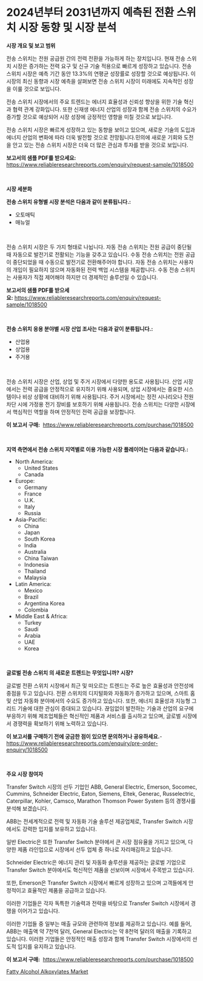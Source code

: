 <p><h1>2024년부터 2031년까지 예측된 전환 스위치 시장 동향 및 시장 분석</h1></p><p><strong>시장 개요 및 보고 범위</strong></p>
<p><p>전송 스위치는 전원 공급원 간의 전력 전환을 가능하게 하는 장치입니다. 현재 전송 스위치 시장은 증가하는 전력 요구 및 신규 기술 적용으로 빠르게 성장하고 있습니다. 전송 스위치 시장은 예측 기간 동안 13.3%의 연평균 성장률로 성장할 것으로 예상됩니다. 이 시장의 최신 동향과 시장 예측을 살펴보면 전송 스위치 시장이 미래에도 지속적인 성장을 이룰 것으로 보입니다.</p><p>전송 스위치 시장에서의 주요 트렌드는 에너지 효율성과 신뢰성 향상을 위한 기술 혁신과 협력 관계 강화입니다. 또한 신재생 에너지 산업의 성장과 함께 전송 스위치의 수요가 증가할 것으로 예상되어 시장 성장에 긍정적인 영향을 미칠 것으로 보입니다.</p><p>전송 스위치 시장은 빠르게 성장하고 있는 동향을 보이고 있으며, 새로운 기술의 도입과 에너지 산업의 변화에 따라 더욱 발전할 것으로 전망됩니다.민의에 새로운 기회와 도전을 안고 있는 전송 스위치 시장은 더욱 더 많은 관심과 투자를 받을 것으로 보입니다.</p></p>
<p><strong>보고서의 샘플 PDF를 받으세요:</strong> <a href="https://www.reliableresearchreports.com/enquiry/request-sample/1018500">https://www.reliableresearchreports.com/enquiry/request-sample/1018500</a></p>
<p>&nbsp;</p>
<p><strong>시장 세분화</strong></p>
<p><strong>전송 스위치 유형별 시장 분석은 다음과 같이 분류됩니다.:</strong></p>
<p><ul><li>오토매틱</li><li>매뉴얼</li></ul></p>
<p>&nbsp;</p>
<p><p>전송 스위치 시장은 두 가지 형태로 나뉩니다. 자동 전송 스위치는 전원 공급이 중단될 때 자동으로 발전기로 전활되는 기능을 갖추고 있습니다. 수동 전송 스위치는 전원 공급이 중단되었을 때 수동으로 발전기로 전환해주어야 합니다. 자동 전송 스위치는 사용자의 개입이 필요하지 않으며 자동화된 전력 백업 시스템을 제공합니다. 수동 전송 스위치는 사용자가 직접 제어해야 하지만 더 경제적인 솔루션일 수 있습니다.</p></p>
<p><strong>보고서의 샘플 PDF를 받으세요:</strong>&nbsp;<a href="https://www.reliableresearchreports.com/enquiry/request-sample/1018500">https://www.reliableresearchreports.com/enquiry/request-sample/1018500</a></p>
<p>&nbsp;</p>
<p><strong> 전송 스위치 응용 분야별 시장 산업 조사는 다음과 같이 분류됩니다.:</strong></p>
<p><ul><li>산업용</li><li>상업용</li><li>주거용</li></ul></p>
<p>&nbsp;</p>
<p><p>전송 스위치 시장은 산업, 상업 및 주거 시장에서 다양한 용도로 사용됩니다. 산업 시장에서는 전력 공급을 안정적으로 유지하기 위해 사용되며, 상업 시장에서는 중요한 시스템이나 비상 상황에 대비하기 위해 사용됩니다. 주거 시장에서는 정전 시나리오나 전원 차단 시에 가정용 전기 장비를 보호하기 위해 사용됩니다. 전송 스위치는 다양한 시장에서 핵심적인 역할을 하며 안정적인 전력 공급을 보장합니다.</p></p>
<p><strong>이 보고서 구매:</strong>&nbsp; <a href="https://www.reliableresearchreports.com/purchase/1018500">https://www.reliableresearchreports.com/purchase/1018500</a></p>
<p>&nbsp;</p>
<p><strong>지역 측면에서 전송 스위치 지역별로 이용 가능한 시장 플레이어는 다음과 같습니다.:</strong></p>
<p><ul>
    <li>
        North America:
        <ul>
            <li>United States</li>
            <li>Canada</li>
        </ul>
    </li>
    <li>
        Europe:
        <ul>
            <li>Germany</li>
            <li>France</li>
            <li>U.K.</li>
            <li>Italy</li>
            <li>Russia</li>
        </ul>
    </li>
    <li>
        Asia-Pacific:
        <ul>
            <li>China</li>
            <li>Japan</li>
            <li>South Korea</li>
            <li>India</li>
            <li>Australia</li>
            <li>China Taiwan</li>
            <li>Indonesia</li>
            <li>Thailand</li>
            <li>Malaysia</li>
        </ul>
    </li>
    <li>
        Latin America:
        <ul>
            <li>Mexico</li>
            <li>Brazil</li>
            <li>Argentina Korea</li>
            <li>Colombia</li>
        </ul>
    </li>
    <li>
        Middle East & Africa:
        <ul>
            <li>Turkey</li>
            <li>Saudi</li>
            <li>Arabia</li>
            <li>UAE</li>
            <li>Korea</li>
        </ul>
    </li>
    </ul></p>
<p>&nbsp;</p>
<p><strong>글로벌 전송 스위치 의 새로운 트렌드는 무엇입니까? 시장?</strong></p>
<p><p>글로벌 전환 스위치 시장에서 최근 및 떠오르는 트렌드는 주로 높은 효율성과 안전성에 중점을 두고 있습니다. 전환 스위치의 디지털화와 자동화가 증가하고 있으며, 스마트 홈 및 산업 자동화 분야에서의 수요도 증가하고 있습니다. 또한, 에너지 효율성과 지능형 그리드 기술에 대한 관심이 증대되고 있습니다. 끊임없이 발전하는 기술과 산업의 요구에 부응하기 위해 제조업체들은 혁신적인 제품과 서비스를 출시하고 있으며, 글로벌 시장에서 경쟁력을 확보하기 위해 노력하고 있습니다.</p></p>
<p><strong>이 보고서를 구매하기 전에 궁금한 점이 있으면 문의하거나 공유하세요.</strong>- <a href="https://www.reliableresearchreports.com/enquiry/pre-order-enquiry/1018500">https://www.reliableresearchreports.com/enquiry/pre-order-enquiry/1018500</a></p>
<p>&nbsp;</p>
<p><strong>주요 시장 참여자</strong></p>
<p><p>Transfer Switch 시장의 선두 기업인 ABB, General Electric, Emerson, Socomec, Cummins, Schneider Electric, Eaton, Siemens, Eltek, Generac, Russelectric, Caterpillar, Kohler, Camsco, Marathon Thomson Power System 등의 경쟁사를 분석해 보겠습니다.</p><p>ABB는 전세계적으로 전력 및 자동화 기술 솔루션 제공업체로, Transfer Switch 시장에서도 강력한 입지를 보유하고 있습니다. </p><p>일반 Electric은 또한 Transfer Switch 분야에서 큰 시장 점유율을 가지고 있으며, 다양한 제품 라인업으로 시장에서 선두 업체 중 하나로 자리매김하고 있습니다.</p><p>Schneider Electric은 에너지 관리 및 자동화 솔루션을 제공하는 글로벌 기업으로 Transfer Switch 분야에서도 혁신적인 제품을 선보이며 시장에서 주목받고 있습니다. </p><p>또한, Emerson은 Transfer Switch 시장에서 빠르게 성장하고 있으며 고객들에게 안정적이고 효율적인 제품을 공급하고 있습니다. </p><p>이러한 기업들은 각자 독특한 기술력과 전략을 바탕으로 Transfer Switch 시장에서 경쟁을 이어가고 있습니다.</p><p>이러한 기업들 중 일부는 매출 규모와 관련하여 정보를 제공하고 있습니다. 예를 들어, ABB는 매출액 약 7천억 달러, General Electric는 약 8천억 달러의 매출을 기록하고 있습니다. 이러한 기업들은 안정적인 매출 성장과 함께 Transfer Switch 시장에서의 선도적 입지를 유지하고 있습니다.</p></p>
<p><strong>이 보고서 구매:</strong>&nbsp;&nbsp;<a href="https://www.reliableresearchreports.com/purchase/1018500">https://www.reliableresearchreports.com/purchase/1018500</a></p>
<p><p><a href="https://cautious-neon-760.notion.site/Fatty-Alcohol-Alkoxylates-Market-Size-2024-2031-Global-Industrial-Analysis-Key-Geographical-Regio-eed036bbcfc248c1b4d1f456f2edeb4d">Fatty Alcohol Alkoxylates Market</a></p></p>
